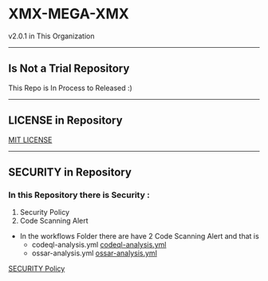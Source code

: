 # XMX-MEGA-XMX
v2.0.1 in This Organization



******************************

## Is Not a Trial Repository

This Repo is In Process to Released :)

******************************

## LICENSE in Repository

[MIT LICENSE](https://github.com/X-MEGA-X/XMX-MEGA-XMX/blob/master/LICENSE)

******************************

## SECURITY in Repository

### In this Repository there is Security : 
1. Security Policy
2. Code Scanning Alert
  - In the workflows Folder there are have 2 Code Scanning Alert and that is
    + codeql-analysis.yml [codeql-analysis.yml](https://github.com/X-MEGA-X/XMX-MEGA-XMX/blob/master/.github/workflows/codeql-analysis.yml)
    + ossar-analysis.yml [ossar-analysis.yml](https://github.com/X-MEGA-X/XMX-MEGA-XMX/blob/master/.github/workflows/ossar-analysis.yml)


[SECURITY Policy](https://github.com/X-MEGA-X/XMX-MEGA-XMX/blob/master/SECURITY.md)

